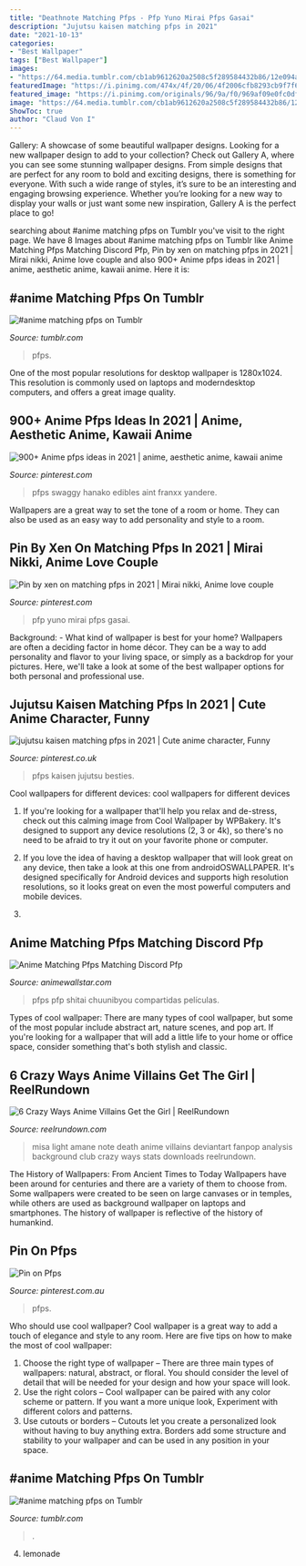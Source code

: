 ```yaml
---
title: "Deathnote Matching Pfps - Pfp Yuno Mirai Pfps Gasai"
description: "Jujutsu kaisen matching pfps in 2021"
date: "2021-10-13"
categories:
- "Best Wallpaper"
tags: ["Best Wallpaper"]
images:
- "https://64.media.tumblr.com/cb1ab9612620a2508c5f289584432b86/12e094ae49dbeadd-26/s2048x3072/ca90be4a384ffe942319f810d569174ee443e1ee.jpg"
featuredImage: "https://i.pinimg.com/474x/4f/20/06/4f2006cfb8293cb9f7f63ec30985e10d.jpg"
featured_image: "https://i.pinimg.com/originals/96/9a/f0/969af09e0fc0dfc2b3f847cad812b6be.jpg"
image: "https://64.media.tumblr.com/cb1ab9612620a2508c5f289584432b86/12e094ae49dbeadd-26/s2048x3072/ca90be4a384ffe942319f810d569174ee443e1ee.jpg"
ShowToc: true
author: "Claud Von I"
---
```



Gallery: A showcase of some beautiful wallpaper designs.
Looking for a new wallpaper design to add to your collection? Check out Gallery A, where you can see some stunning wallpaper designs. From simple designs that are perfect for any room to bold and exciting designs, there is something for everyone. With such a wide range of styles, it’s sure to be an interesting and engaging browsing experience. Whether you’re looking for a new way to display your walls or just want some new inspiration, Gallery A is the perfect place to go!
		
		
		
		
		
		
		
	

		
searching about #anime matching pfps on Tumblr you've visit to the right page. We have 8 Images about #anime matching pfps on Tumblr like Anime Matching Pfps Matching Discord Pfp, Pin by xen on matching pfps in 2021 | Mirai nikki, Anime love couple and also 900+ Anime pfps ideas in 2021 | anime, aesthetic anime, kawaii anime. Here it is:
		
    
## #anime Matching Pfps On Tumblr

<img loading=lazy src="https://64.media.tumblr.com/cb1ab9612620a2508c5f289584432b86/12e094ae49dbeadd-26/s2048x3072/ca90be4a384ffe942319f810d569174ee443e1ee.jpg" onerror="this.onerror=null;this.src='https://tse2.mm.bing.net/th?id=OIP.JCYY8HIhIPnSeL_xtQsOBAHaHa&amp;pid=15.1';" alt="#anime matching pfps on Tumblr">

_Source: tumblr.com_

>pfps. 

	

One of the most popular resolutions for desktop wallpaper is 1280x1024. This resolution is commonly used on laptops and moderndesktop computers, and offers a great image quality.

    
## 900+ Anime Pfps Ideas In 2021 | Anime, Aesthetic Anime, Kawaii Anime

<img loading=lazy src="https://i.pinimg.com/474x/4f/20/06/4f2006cfb8293cb9f7f63ec30985e10d.jpg" onerror="this.onerror=null;this.src='https://tse4.mm.bing.net/th?id=OIP.b2I-PnvmUis1gTOS8dIpqwAAAA&amp;pid=15.1';" alt="900+ Anime pfps ideas in 2021 | anime, aesthetic anime, kawaii anime">

_Source: pinterest.com_

>pfps swaggy hanako edibles aint franxx yandere. 

	

Wallpapers are a great way to set the tone of a room or home. They can also be used as an easy way to add personality and style to a room.

    
## Pin By Xen On Matching Pfps In 2021 | Mirai Nikki, Anime Love Couple

<img loading=lazy src="https://i.pinimg.com/736x/d1/6c/88/d16c880a2e4b291ddee16f8fc6629f3b.jpg" onerror="this.onerror=null;this.src='https://tse4.mm.bing.net/th?id=OIP.wSh5HLvIHftnowVcrfvy3gHaIU&amp;pid=15.1';" alt="Pin by xen on matching pfps in 2021 | Mirai nikki, Anime love couple">

_Source: pinterest.com_

>pfp yuno mirai pfps gasai. 

	

Background: - What kind of wallpaper is best for your home?
Wallpapers are often a deciding factor in home décor. They can be a way to add personality and flavor to your living space, or simply as a backdrop for your pictures. Here, we'll take a look at some of the best wallpaper options for both personal and professional use.

    
## Jujutsu Kaisen Matching Pfps In 2021 | Cute Anime Character, Funny

<img loading=lazy src="https://i.pinimg.com/originals/96/9a/f0/969af09e0fc0dfc2b3f847cad812b6be.jpg" onerror="this.onerror=null;this.src='https://tse2.mm.bing.net/th?id=OIP.Wvip3Ce7s-rwyFqVHHHZpQHaHS&amp;pid=15.1';" alt="jujutsu kaisen matching pfps in 2021 | Cute anime character, Funny">

_Source: pinterest.co.uk_

>pfps kaisen jujutsu besties. 

	

Cool wallpapers for different devices:
cool wallpapers for different devices 

1. If you're looking for a wallpaper that'll help you relax and de-stress, check out this calming image from Cool Wallpaper by WPBakery. It's designed to support any device resolutions (2, 3 or 4k), so there's no need to be afraid to try it out on your favorite phone or computer.

2. If you love the idea of having a desktop wallpaper that will look great on any device, then take a look at this one from androidOSWALLPAPER. It's designed specifically for Android devices and supports high resolution resolutions, so it looks great on even the most powerful computers and mobile devices.

3.

    
## Anime Matching Pfps Matching Discord Pfp

<img loading=lazy src="https://i.pinimg.com/originals/e0/39/84/e03984de3b367a025670ad2903fdb30d.jpg" onerror="this.onerror=null;this.src='https://tse4.mm.bing.net/th?id=OIP.qNsuSpYd1Mj2rh1FnobdvwHaHa&amp;pid=15.1';" alt="Anime Matching Pfps Matching Discord Pfp">

_Source: animewallstar.com_

>pfps pfp shitai chuunibyou compartidas películas. 

	

Types of cool wallpaper:
There are many types of cool wallpaper, but some of the most popular include abstract art, nature scenes, and pop art. If you're looking for a wallpaper that will add a little life to your home or office space, consider something that's both stylish and classic.

    
## 6 Crazy Ways Anime Villains Get The Girl | ReelRundown

<img loading=lazy src="https://usercontent2.hubstatic.com/13601007_f520.jpg" onerror="this.onerror=null;this.src='https://tse4.mm.bing.net/th?id=OIP.s8f0_4GIc2JsQ4Z56NzrOwHaES&amp;pid=15.1';" alt="6 Crazy Ways Anime Villains Get the Girl | ReelRundown">

_Source: reelrundown.com_

>misa light amane note death anime villains deviantart fanpop analysis background club crazy ways stats downloads reelrundown. 

	

The History of Wallpapers: From Ancient Times to Today
Wallpapers have been around for centuries and there are a variety of them to choose from. Some wallpapers were created to be seen on large canvases or in temples, while others are used as background wallpaper on laptops and smartphones. The history of wallpaper is reflective of the history of humankind.

    
## Pin On Pfps

<img loading=lazy src="https://i.pinimg.com/originals/8f/43/d7/8f43d76ddb2b1d972a172f5dbb6fe5ea.jpg" onerror="this.onerror=null;this.src='https://tse3.mm.bing.net/th?id=OIP.fNGqbw4sojc6WPbd-KXD8gHaHa&amp;pid=15.1';" alt="Pin on Pfps">

_Source: pinterest.com.au_

>pfps. 

	

Who should use cool wallpaper?
Cool wallpaper is a great way to add a touch of elegance and style to any room. Here are five tips on how to make the most of cool wallpaper: 
1) Choose the right type of wallpaper – There are three main types of wallpapers: natural, abstract, or floral. You should consider the level of detail that will be needed for your design and how your space will look. 
2) Use the right colors – Cool wallpaper can be paired with any color scheme or pattern. If you want a more unique look, Experiment with different colors and patterns. 
3) Use cutouts or borders – Cutouts let you create a personalized look without having to buy anything extra. Borders add some structure and stability to your wallpaper and can be used in any position in your space.

    
## #anime Matching Pfps On Tumblr

<img loading=lazy src="https://64.media.tumblr.com/e64b8f6f38f39006096b7b4e85964b98/12e094ae49dbeadd-b6/s1280x1920/23c5213839239e5041409eab9d0d05939aeae651.jpg" onerror="this.onerror=null;this.src='https://tse4.mm.bing.net/th?id=OIP.r5GTzx6qghDBWgEdZKgCugHaHa&amp;pid=15.1';" alt="#anime matching pfps on Tumblr">

_Source: tumblr.com_

>. 

	

4. lemonade 

